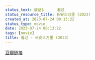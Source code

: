 ```yaml
---
status_text: 废话$      看过
status_resource_title: 长安三万里‎ (2023)
created_at: 2023-07-24 00:13:22
status_type: movie
date: 2023-07-24 00:13:22
tags: [movie]
title: 看过 - 长安三万里‎ (2023)
---
```

[豆瓣链接](https://movie.douban.com/subject/36035676/)
